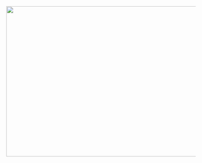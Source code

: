 <a href="https://www.gitanimals.org/en_US?utm_medium=image&utm_source=munsohyeon&utm_content=farm">
<img
  src="https://render.gitanimals.org/farms/munsohyeon"
  width="800"
  height="400"
/>
</a>
